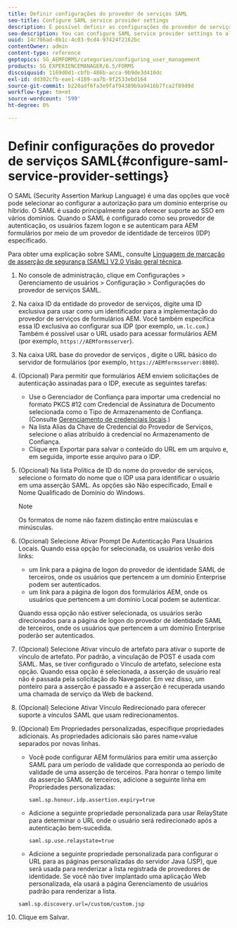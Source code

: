 ```yaml
---
title: Definir configurações do provedor de serviços SAML
seo-title: Configure SAML service provider settings
description: É possível definir as configurações do provedor de serviços SAML para permitir que os usuários façam logon e se autenticem AEM formulários por meio de um provedor de identidade de terceiros (IDP) especificado.
seo-description: You can configure SAML service provider settings to allow users to login and authenticate to AEM forms via a specified third-party identity provider (IDP).
uuid: 14c706ad-8b1c-4c03-9cd4-97424f2162bc
contentOwner: admin
content-type: reference
geptopics: SG_AEMFORMS/categories/configuring_user_management
products: SG_EXPERIENCEMANAGER/6.5/FORMS
discoiquuid: 1169d0d1-cbfb-486b-acca-9b9de3d410dc
exl-id: dd302cfb-eae1-4189-aa7b-9f2533ebd164
source-git-commit: b220adf6fa3e9faf94389b9a9416b7fca2f89d9d
workflow-type: tm+mt
source-wordcount: '599'
ht-degree: 0%

---
```


# Definir configurações do provedor de serviços SAML{#configure-saml-service-provider-settings}

O SAML (Security Assertion Markup Language) é uma das opções que você pode selecionar ao configurar a autorização para um domínio enterprise ou híbrido. O SAML é usado principalmente para oferecer suporte ao SSO em vários domínios. Quando o SAML é configurado como seu provedor de autenticação, os usuários fazem logon e se autenticam para AEM formulários por meio de um provedor de identidade de terceiros (IDP) especificado.

Para obter uma explicação sobre SAML, consulte [Linguagem de marcação de asserção de segurança (SAML) V2.0 Visão geral técnica](https://www.oasis-open.org/committees/download.php/20645/sstc-saml-tech-overview-2%200-draft-10.pdf).

1. No console de administração, clique em Configurações > Gerenciamento de usuários > Configuração > Configurações do provedor de serviços SAML.
1. Na caixa ID da entidade do provedor de serviços, digite uma ID exclusiva para usar como um identificador para a implementação do provedor de serviços de formulários AEM. Você também especifica essa ID exclusiva ao configurar sua IDP (por exemplo, `um.lc.com`.) Também é possível usar o URL usado para acessar formulários AEM (por exemplo, `https://AEMformsserver`).
1. Na caixa URL base do provedor de serviços , digite o URL básico do servidor de formulários (por exemplo, `https://AEMformsserver:8080`).
1. (Opcional) Para permitir que formulários AEM enviem solicitações de autenticação assinadas para o IDP, execute as seguintes tarefas:

   * Use o Gerenciador de Confiança para importar uma credencial no formato PKCS #12 com Credencial de Assinatura de Documento selecionada como o Tipo de Armazenamento de Confiança. (Consulte [Gerenciamento de credenciais locais](/help/forms/using/admin-help/local-credentials.md#managing-local-credentials).)
   * Na lista Alias da Chave de Credencial do Provedor de Serviços, selecione o alias atribuído à credencial no Armazenamento de Confiança.
   * Clique em Exportar para salvar o conteúdo do URL em um arquivo e, em seguida, importe esse arquivo para o IDP.

1. (Opcional) Na lista Política de ID do nome do provedor de serviços, selecione o formato do nome que o IDP usa para identificar o usuário em uma asserção SAML. As opções são Não especificado, Email e Nome Qualificado de Domínio do Windows.

   >[!NOTE]
   >
   >Os formatos de nome não fazem distinção entre maiúsculas e minúsculas.

1. (Opcional) Selecione Ativar Prompt De Autenticação Para Usuários Locais. Quando essa opção for selecionada, os usuários verão dois links:

   * um link para a página de logon do provedor de identidade SAML de terceiros, onde os usuários que pertencem a um domínio Enterprise podem ser autenticados.
   * um link para a página de logon dos formulários AEM, onde os usuários que pertencem a um domínio Local podem se autenticar.

   Quando essa opção não estiver selecionada, os usuários serão direcionados para a página de logon do provedor de identidade SAML de terceiros, onde os usuários que pertencem a um domínio Enterprise poderão ser autenticados.

1. (Opcional) Selecione Ativar vínculo de artefato para ativar o suporte de vínculo de artefato. Por padrão, a vinculação de POST é usada com SAML. Mas, se tiver configurado o Vínculo de artefato, selecione esta opção. Quando essa opção é selecionada, a asserção de usuário real não é passada pela solicitação do Navegador. Em vez disso, um ponteiro para a asserção é passado e a asserção é recuperada usando uma chamada de serviço da Web de backend.
1. (Opcional) Selecione Ativar Vínculo Redirecionado para oferecer suporte a vínculos SAML que usam redirecionamentos.
1. (Opcional) Em Propriedades personalizadas, especifique propriedades adicionais. As propriedades adicionais são pares name=value separados por novas linhas.

   * Você pode configurar AEM formulários para emitir uma asserção SAML para um período de validade que corresponda ao período de validade de uma asserção de terceiros. Para honrar o tempo limite da asserção SAML de terceiros, adicione a seguinte linha em Propriedades personalizadas:

      `saml.sp.honour.idp.assertion.expiry=true`

   * Adicione a seguinte propriedade personalizada para usar RelayState para determinar o URL onde o usuário será redirecionado após a autenticação bem-sucedida.

      `saml.sp.use.relaystate=true`

   * Adicione a seguinte propriedade personalizada para configurar o URL para as páginas personalizadas do servidor Java (JSP), que será usada para renderizar a lista registrada de provedores de identidade. Se você não tiver implantado uma aplicação Web personalizada, ela usará a página Gerenciamento de usuários padrão para renderizar a lista.

   `saml.sp.discovery.url=/custom/custom.jsp`

1. Clique em Salvar.
